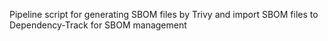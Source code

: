 Pipeline script for generating SBOM files by Trivy and import SBOM files to Dependency-Track for SBOM management